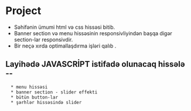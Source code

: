 # Project 

* Səhifənin ümumi  html və css hissəsi bitib. 
* Banner section və menu hissəsinin responsivliyindən başqa digər section-lar responsivdir.
* Bir neçə xırda optimallaşdırma işləri qalıb .
 ## Layihədə JAVASCRİPT istifadə olunacaq hissələ --
      * menu hissəsi
      * banner section - slider effekti
      * bütün button-lar
      * şərhlər hissəsində slider 
      
